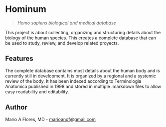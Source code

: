 # Hominum
>*Homo sapiens biological and medical database*

This project is about collecting, organizing and structuring details about the biology of the human species. This creates a complete database that can be used to study, review, and develop related proyects.

## Features

The complete database contains most details about the human body and is currently still in development. It is organized by a regional and a systemic review of the body. It has been indexed according to Terminologia Anatomica published in 1998 and stored in multiple .markdown files to allow easy readability and editability.

## Author

Mario A Flores, MD - marioandf@gmail.com
